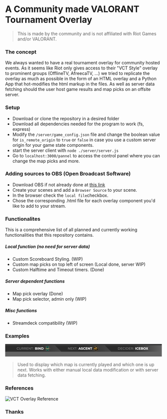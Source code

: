 # A Community made VALORANT Tournament Overlay
> This is made by the community and is not affiliated with Riot Games and/or VALORANT.

### The concept
We always wanted to have a real tournament overlay for community hosted events. As it seems like Riot only gives access to their "VCT Style" overlay to prominent groups (OfflineTV, AfreecaTV, ...) we tried to replicate the overlay as much as possible in the form of an HTML overlay and a Python App that hot-modifies the html markup in the files. As well as server data fetching should the user host game results and map picks on an offsite server.

### Setup
- Download or clone the repository in a desired folder
- Download all dependencies needed for the program to work (fs, express)
- Modify the ```/server/game_config.json``` file and change the boolean value for ```is_remote_origin``` to  ```true``` or  ```false``` in case you use a custom server origin for your game state components.
- start the server client with ```node ./server/server.js```
- Go to ```localhost:3000/pannel``` to access the control panel where you can change the map picks and more.

### Adding sources to OBS (Open Broadcast Software)
- Download OBS if not already done at [this link](https://obsproject.com/)
- Create your scenes and add a ```Browser Source``` to your scene.
- In the browser check the ```local file```checkbox.
- Chose the corresponding .html file for each overlay component you'd like to add to your stream.

### Functionalites
This is a comprehensive list of all planned and currently working functionalities that this repository contains.

##### Local function (no need for server data)
- Custom Scoreboard Styling. (WIP)
- Custom map picks on top left of screen (Local done, server WIP)
- Custom Halftime and Timeout timers. (Done)
##### Server dependent functions
- Map pick overlay (Done)
- Map pick selector, admin only (WIP)
##### Misc functions
- Streamdeck compatibility (WIP)

### Examples
![Map Picks Top Left Bar](./readme_assets/map_picks_bar.png)
> Used to display which map is currently played and which one is up next. Works with either manual local data modification or with server data fetching.
### References
![VCT Overlay Reference](https://preview.redd.it/izxic4tn0cab1.jpg?width=640&crop=smart&auto=webp&s=3400e7a4badb75196a13e87b5eb47d3819577784)

### Thanks
